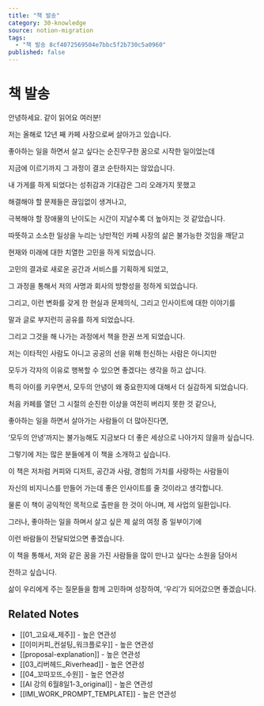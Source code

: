 ```yaml
---
title: "책 발송"
category: 30-knowledge
source: notion-migration
tags:
  - "책 발송 8cf4072569504e7bbc5f2b730c5a0960"
published: false
---
```


# 책 발송

안녕하세요. 같이 읽어요 여러분!

저는 올해로 12년 째 카페 사장으로써 살아가고 있습니다.

좋아하는 일을 하면서 살고 싶다는 순진무구한 꿈으로 시작한 일이었는데

지금에 이르기까지 그 과정이 결코 순탄하지는 않았습니다.

내 가게를 하게 되었다는 성취감과 기대감은 그리 오래가지 못했고

해결해야 할 문제들은 끊임없이 생겨나고,

극복해야 할 장애물의 난이도는 시간이 지날수록 더 높아지는 것 같았습니다.

따뜻하고 소소한 일상을 누리는 낭만적인 카페 사장의 삶은 불가능한 것임을 깨닫고

현재와 미래에 대한 치열한 고민을 하게 되었습니다.

고민의 결과로 새로운 공간과 서비스를 기획하게 되었고,

그 과정을 통해서 저의 사명과 회사의 방향성을 정하게 되었습니다.

그리고, 이런 변화를 갖게 한 현실과 문제의식, 그리고 인사이트에 대한 이야기를

말과 글로 부지런히 공유를 하게 되었습니다.

그리고 그것을 해 나가는 과정에서 책을 한권 쓰게 되었습니다.

저는 이타적인 사람도 아니고 공공의 선을 위해 헌신하는 사람은 아니지만

모두가 각자의 이유로 행복할 수 있으면 좋겠다는 생각을 하고 삽니다.

특히 아이를 키우면서, 모두의 안녕이 왜 중요한지에 대해서 더 실감하게 되었습니다.

처음 카페를 열던 그 시절의 순진한 이상을 여전히 버리지 못한 것 같으나,

좋아하는 일을 하면서 살아가는 사람들이 더 많아진다면,

‘모두의 안녕’까지는 불가능해도 지금보다 더 좋은 세상으로 나아가지 않을까 싶습니다.

그렇기에 저는 많은 분들에게 이 책을 소개하고 싶습니다.

이 책은 저처럼 커피와 디저트, 공간과 사람, 경험의 가치를 사랑하는 사람들이

자신의 비지니스를 만들어 가는데 좋은 인사이트를 줄 것이라고 생각합니다.

물론 이 책이 공익적인 목적으로 출판을 한 것이 아니며, 제 사업의 일환입니다.

그러나, 좋아하는 일을 하며서 살고 싶은 제 삶의 여정 중 일부이기에

이런 바람들이 전달되었으면 좋겠습니다.

이 책을 통해서, 저와 같은 꿈을 가진 사람들을 많이 만나고 싶다는 소원을 담아서

전하고 싶습니다.

삶이 우리에게 주는 질문들을 함께 고민하며 성장하여, ‘우리’가 되어갔으면 좋겠습니다.

## Related Notes
- [[01_고요새_제주]] - 높은 연관성
- [[이미커피_컨설팅_워크플로우]] - 높은 연관성
- [[proposal-explanation]] - 높은 연관성
- [[03_리버헤드_Riverhead]] - 높은 연관성
- [[04_꼬따꼬뜨_수원]] - 높은 연관성
- [[AI 강의 6월8일1-3_original]] - 높은 연관성
- [[IMI_WORK_PROMPT_TEMPLATE]] - 높은 연관성
